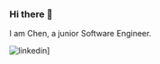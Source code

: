 ### Hi there 👋
I am Chen, a junior Software Engineer.

![linkedin](https://img.shields.io/badge/Linkedin-0e76a8?style=for-the-badge&logo=Linkedin&logoColor=white)]

<!--
**chenBenTolila/chenBenTolila** is a ✨ _special_ ✨ repository because its `README.md` (this file) appears on your GitHub profile.

Here are some ideas to get you started:

- 🔭 I’m currently working on ...
- 🌱 I’m currently learning ...
- 👯 I’m looking to collaborate on ...
- 🤔 I’m looking for help with ...
- 💬 Ask me about ...
- 📫 How to reach me: ...
- 😄 Pronouns: ...
- ⚡ Fun fact: ...
-->



